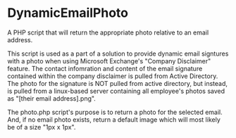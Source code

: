 # DynamicEmailPhoto
A PHP script that will return the appropriate photo relative to an email address.

This script is used as a part of a solution to provide dynamic email signtures with a photo when using Microsoft Exchange's "Company Disclaimer" feature.  The contact infomration and content of the email signature contained within the company disclaimer is pulled from Active Directory.  The photo for the signature is NOT pulled from active directory, but instead, is pulled from a linux-based server containing all employee's photos saved as "[their email address].png".


The photo.php script's purpose is to return a photo for the selected email.  And, if no email photo exists, return a default image which will most likely be of a size "1px x 1px".


